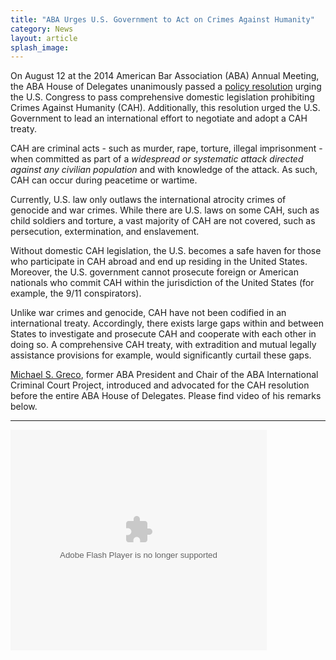 ```yaml
---
title: "ABA Urges U.S. Government to Act on Crimes Against Humanity"
category: News
layout: article
splash_image:
---
```

On August 12 at the 2014 American Bar Association (ABA) Annual Meeting, the ABA House of Delegates unanimously passed a [policy resolution](http://www.americanbar.org/content/dam/aba/images/abanews/2014am_hodres/300.pdf) urging the U.S. Congress to pass comprehensive domestic legislation prohibiting Crimes Against Humanity (CAH).
Additionally, this resolution urged the U.S. Government to lead an international effort to negotiate and adopt a CAH treaty. 

CAH are criminal acts - such as murder, rape, torture, illegal imprisonment -  when committed as part of a *widespread or systematic attack directed against any civilian population* and with knowledge of the attack. As such, CAH can occur during peacetime or wartime.  

Currently, U.S. law only outlaws the international atrocity crimes of genocide and war crimes. While there are U.S. laws on some CAH, such as child soldiers and torture, a vast majority of CAH are not covered, such as persecution, extermination, and enslavement. 

Without domestic CAH legislation, the U.S. becomes a safe haven for those who participate in CAH abroad and end up residing in the United States. Moreover, the U.S. government cannot prosecute foreign or American nationals who commit CAH within the jurisdiction of the United States (for example, the 9/11 conspirators). 

Unlike war crimes and genocide, CAH have not been codified in an international treaty. Accordingly, there exists large gaps within and between States to investigate and prosecute CAH and cooperate with each other in doing so. A comprehensive CAH treaty, with extradition and mutual legally assistance provisions for example, would significantly curtail these gaps.

[Michael S. Greco](http://www.aba-icc.org/board-of-advisors/-chair-greco-michael/), former ABA President and Chair of the ABA International Criminal Court Project, introduced and advocated for the CAH resolution before the entire ABA House of Delegates. Please find video of his remarks below.

---

<object id="flashObj" width="410" height="353" classid="clsid:D27CDB6E-AE6D-11cf-96B8-444553540000" codebase="http://download.macromedia.com/pub/shockwave/cabs/flash/swflash.cab#version=9,0,47,0"><param name="movie" value="http://c.brightcove.com/services/viewer/federated_f9?isVid=1" /><param name="bgcolor" value="#FFFFFF" /><param name="flashVars" value="videoId=3738826009001&playerID=2307908497001&playerKey=AQ~~,AAABsp7SiCE~,aEBLYbQyvvBa8yEVvdO_c5cphEka3MCJ&domain=embed&dynamicStreaming=true" /><param name="base" value="http://admin.brightcove.com" /><param name="seamlesstabbing" value="false" /><param name="allowFullScreen" value="true" /><param name="swLiveConnect" value="true" /><param name="allowScriptAccess" value="always" /><embed src="http://c.brightcove.com/services/viewer/federated_f9?isVid=1" bgcolor="#FFFFFF" flashVars="videoId=3738826009001&playerID=2307908497001&playerKey=AQ~~,AAABsp7SiCE~,aEBLYbQyvvBa8yEVvdO_c5cphEka3MCJ&domain=embed&dynamicStreaming=true" base="http://admin.brightcove.com" name="flashObj" width="410" height="353" seamlesstabbing="false" type="application/x-shockwave-flash" allowFullScreen="true" swLiveConnect="true" allowScriptAccess="always" pluginspage="http://www.macromedia.com/shockwave/download/index.cgi?P1_Prod_Version=ShockwaveFlash"></embed></object>



  





